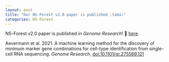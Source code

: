 ```yaml
---
layout: post
title: "Our NS-Forest v2.0 paper is published :tada:"
categories: NS-Forest
---
```


NS-Forest v2.0 paper is published in _Genome Research_! :link: [here](https://doi.org/10.1101/gr.275569.121).

Aevermann et al. 2021. A machine learning method for the discovery of minimum marker gene combinations for cell-type identification from single-cell RNA sequencing. _Genome Research_, [doi:10.1101/gr.275569.121](https://doi.org/10.1101/gr.275569.121)
